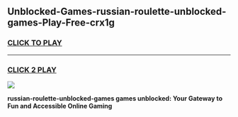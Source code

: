 
## Unblocked-Games-russian-roulette-unblocked-games-Play-Free-crx1g
<h3>
<a href="https://premium76.site?title=russian-roulette-unblocked-games&ref=10A">CLICK TO PLAY</a></h3>
<hr>

<h3>
<a href="https://premium76.site?title=russian-roulette-unblocked-games&ref=10A">CLICK 2 PLAY</a>
  
</h3>

<a href="https://premium76.site?title=russian-roulette-unblocked-games&ref=10A"><img src="https://clearcache.store/games.png"></a>


**russian-roulette-unblocked-games games unblocked: Your Gateway to Fun and Accessible Online Gaming**
